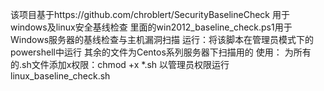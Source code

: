 该项目基于https://github.com/chroblert/SecurityBaselineCheck
用于windows及linux安全基线检查
里面的win2012_baseline_check.ps1用于Windows服务器的基线检查与主机漏洞扫描
运行：将该脚本在管理员模式下的powershell中运行
其余的文件为Centos系列服务器下扫描用的
使用：
为所有的.sh文件添加x权限：chmod +x *.sh
以管理员权限运行linux_baseline_check.sh
